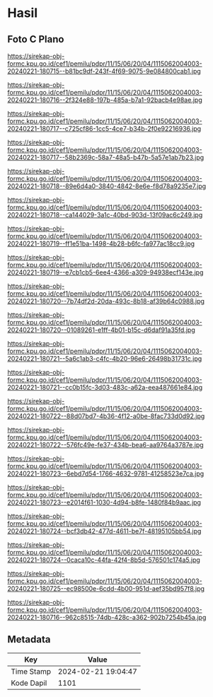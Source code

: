 # Hasil

## Foto C Plano

https://sirekap-obj-formc.kpu.go.id/cef1/pemilu/pdpr/11/15/06/20/04/1115062004003-20240221-180715--b81bc9df-243f-4f69-9075-9e084800cab1.jpg

https://sirekap-obj-formc.kpu.go.id/cef1/pemilu/pdpr/11/15/06/20/04/1115062004003-20240221-180716--2f324e88-197b-485a-b7a1-92bacb4e98ae.jpg

https://sirekap-obj-formc.kpu.go.id/cef1/pemilu/pdpr/11/15/06/20/04/1115062004003-20240221-180717--c725cf86-1cc5-4ce7-b34b-2f0e92216936.jpg

https://sirekap-obj-formc.kpu.go.id/cef1/pemilu/pdpr/11/15/06/20/04/1115062004003-20240221-180717--58b2369c-58a7-48a5-b47b-5a57e1ab7b23.jpg

https://sirekap-obj-formc.kpu.go.id/cef1/pemilu/pdpr/11/15/06/20/04/1115062004003-20240221-180718--89e6d4a0-3840-4842-8e6e-f8d78a9235e7.jpg

https://sirekap-obj-formc.kpu.go.id/cef1/pemilu/pdpr/11/15/06/20/04/1115062004003-20240221-180718--ca144029-3a1c-40bd-903d-13f09ac6c249.jpg

https://sirekap-obj-formc.kpu.go.id/cef1/pemilu/pdpr/11/15/06/20/04/1115062004003-20240221-180719--ff1e51ba-1498-4b28-b6fc-fa977ac18cc9.jpg

https://sirekap-obj-formc.kpu.go.id/cef1/pemilu/pdpr/11/15/06/20/04/1115062004003-20240221-180719--e7cb1cb5-6ee4-4366-a309-94938ecf143e.jpg

https://sirekap-obj-formc.kpu.go.id/cef1/pemilu/pdpr/11/15/06/20/04/1115062004003-20240221-180720--7b74df2d-20da-493c-8b18-af39b64c0988.jpg

https://sirekap-obj-formc.kpu.go.id/cef1/pemilu/pdpr/11/15/06/20/04/1115062004003-20240221-180720--01089261-e1ff-4b01-b15c-d6daf91a35fd.jpg

https://sirekap-obj-formc.kpu.go.id/cef1/pemilu/pdpr/11/15/06/20/04/1115062004003-20240221-180721--5a6c1ab3-c4fc-4b20-96e6-26498b31731c.jpg

https://sirekap-obj-formc.kpu.go.id/cef1/pemilu/pdpr/11/15/06/20/04/1115062004003-20240221-180721--cc0b15fc-3d03-483c-a62a-eea487661e84.jpg

https://sirekap-obj-formc.kpu.go.id/cef1/pemilu/pdpr/11/15/06/20/04/1115062004003-20240221-180722--88d07bd7-4b36-4f12-a0be-8fac733d0d92.jpg

https://sirekap-obj-formc.kpu.go.id/cef1/pemilu/pdpr/11/15/06/20/04/1115062004003-20240221-180722--576fc49e-fe37-434b-bea6-aa9764a3787e.jpg

https://sirekap-obj-formc.kpu.go.id/cef1/pemilu/pdpr/11/15/06/20/04/1115062004003-20240221-180723--6ebd7d54-1766-4632-9781-41258523e7ca.jpg

https://sirekap-obj-formc.kpu.go.id/cef1/pemilu/pdpr/11/15/06/20/04/1115062004003-20240221-180723--e2014f61-1030-4d94-b8fe-1480f84b9aac.jpg

https://sirekap-obj-formc.kpu.go.id/cef1/pemilu/pdpr/11/15/06/20/04/1115062004003-20240221-180724--bcf3db42-477d-4611-be7f-48195105bb54.jpg

https://sirekap-obj-formc.kpu.go.id/cef1/pemilu/pdpr/11/15/06/20/04/1115062004003-20240221-180724--0caca10c-44fa-42f4-8b5d-576501c174a5.jpg

https://sirekap-obj-formc.kpu.go.id/cef1/pemilu/pdpr/11/15/06/20/04/1115062004003-20240221-180725--ec98500e-6cdd-4b00-951d-aef35bd957f8.jpg

https://sirekap-obj-formc.kpu.go.id/cef1/pemilu/pdpr/11/15/06/20/04/1115062004003-20240221-180716--962c8515-74db-428c-a362-902b7254b45a.jpg


## Metadata

| Key        | Value               |
| ---------- | ------------------- |
| Time Stamp | 2024-02-21 19:04:47 |
| Kode Dapil | 1101                |



